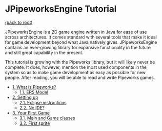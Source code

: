 # JPipeworksEngine Tutorial
[(back to root)](../main.md)

JPipeworksEngine is a 2D game engine written in Java for ease of use across
architectures. It comes standard with several tools that make it ideal for game
development beyond what Java natively gives. JPipeworksEngine contains an
ever-growing library for expansive functionality in the future and still great
capability in the present.

This tutorial is growing with the Pipeworks library, but it will likely never be
complete. It does, however, mention the most used components in the system so as
to make game development as easy as possible for new people. After reading, you
will be able to read and write Pipeworks games.

* [1. What is Pipeworks?](1.md)
    * [1.1. ERS Model](1.1.md)
* [2. Setting up](2.md)
    * [2.1. Eclipse instructions](2.1.md)
    * [2.2. No IDE?](2.2.md)
* [3. Your First Game](3.md)
    * [3.1. Main and Game classes](3.1.md)
    * [3.2. First sprite](3.2.md)
